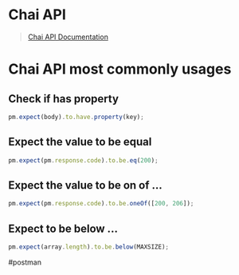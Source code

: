 # Chai API

> [Chai API Documentation](https://www.chaijs.com/api/)

# Chai API most commonly usages

## Check if has property

```js
pm.expect(body).to.have.property(key);
```

## Expect the value to be equal

```js
pm.expect(pm.response.code).to.be.eq(200);
```

## Expect the value to be on of ...

```js
pm.expect(pm.response.code).to.be.oneOf([200, 206]);
```

## Expect to be below ...

```js
pm.expect(array.length).to.be.below(MAXSIZE);
```

#postman